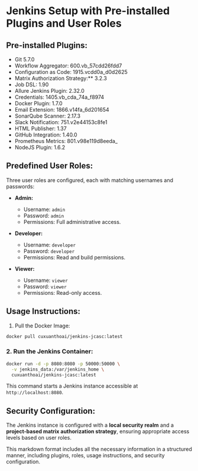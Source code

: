 
# Jenkins Setup with Pre-installed Plugins and User Roles

## Pre-installed Plugins:

- Git 5.7.0
- Workflow Aggregator: 600.vb_57cdd26fdd7
- Configuration as Code: 1915.vcdd0a_d0d2625
- Matrix Authorization Strategy:** 3.2.3
- Job DSL: 1.90
- Allure Jenkins Plugin: 2.32.0
- Credentials: 1405.vb_cda_74a_f8974
- Docker Plugin: 1.7.0
- Email Extension: 1866.v14fa_6d201654
- SonarQube Scanner: 2.17.3
- Slack Notification: 751.v2e44153c8fe1
- HTML Publisher: 1.37
- GitHub Integration: 1.40.0
- Prometheus Metrics: 801.v98e119d8eeda_
- NodeJS Plugin: 1.6.2

## Predefined User Roles:

Three user roles are configured, each with matching usernames and passwords:

- **Admin:**
  - Username: `admin`
  - Password: `admin`
  - Permissions: Full administrative access.

- **Developer:**
  - Username: `developer`
  - Password: `developer`
  - Permissions: Read and build permissions.

- **Viewer:**
  - Username: `viewer`
  - Password: `viewer`
  - Permissions: Read-only access.

## Usage Instructions:

 1. Pull the Docker Image:


```bash
docker pull cuxuanthoai/jenkins-jcasc:latest
```

### 2. Run the Jenkins Container:

```bash
docker run -d -p 8080:8080 -p 50000:50000 \
  -v jenkins_data:/var/jenkins_home \
  cuxuanthoai/jenkins-jcasc:latest

```

This command starts a Jenkins instance accessible at `http://localhost:8080`.

## Security Configuration:

The Jenkins instance is configured with a **local security realm** and a **project-based matrix authorization strategy**, ensuring appropriate access levels based on user roles.

This markdown format includes all the necessary information in a structured manner, including plugins, roles, usage instructions, and security configuration.

